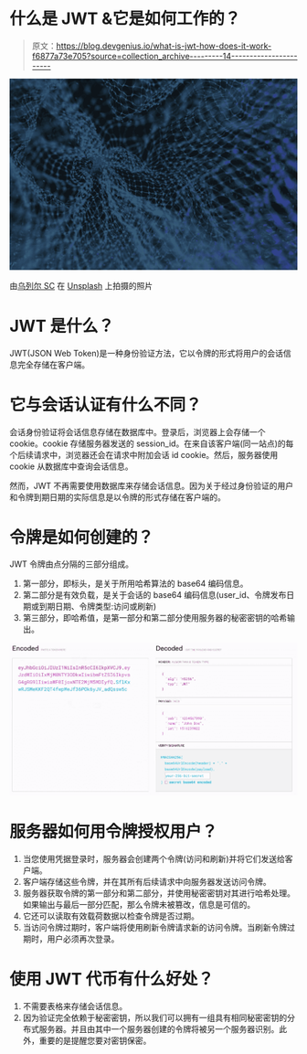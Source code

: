 # 什么是 JWT &它是如何工作的？

> 原文：<https://blog.devgenius.io/what-is-jwt-how-does-it-work-f6877a73e705?source=collection_archive---------14----------------------->

![](img/847b00196678cefd56453e4788ccd755.png)

由[乌列尔 SC](https://unsplash.com/@urielsc26?utm_source=medium&utm_medium=referral) 在 [Unsplash](https://unsplash.com?utm_source=medium&utm_medium=referral) 上拍摄的照片

# JWT 是什么？

JWT(JSON Web Token)是一种身份验证方法，它以令牌的形式将用户的会话信息完全存储在客户端。

# 它与会话认证有什么不同？

会话身份验证将会话信息存储在数据库中。登录后，浏览器上会存储一个 cookie。cookie 存储服务器发送的 session_id。在来自该客户端(同一站点)的每个后续请求中，浏览器还会在请求中附加会话 id cookie。然后，服务器使用 cookie 从数据库中查询会话信息。

然而，JWT 不再需要使用数据库来存储会话信息。因为关于经过身份验证的用户和令牌到期日期的实际信息是以令牌的形式存储在客户端的。

# 令牌是如何创建的？

JWT 令牌由点分隔的三部分组成。

1.  第一部分，即标头，是关于所用哈希算法的 base64 编码信息。
2.  第二部分是有效负载，是关于会话的 base64 编码信息(user_id、令牌发布日期或到期日期、令牌类型:访问或刷新)
3.  第三部分，即哈希值，是第一部分和第二部分使用服务器的秘密密钥的哈希输出。

![](img/5f868a737da4c3b7c8ae0e0ebcbd3d81.png)

# 服务器如何用令牌授权用户？

1.  当您使用凭据登录时，服务器会创建两个令牌(访问和刷新)并将它们发送给客户端。
2.  客户端存储这些令牌，并在其所有后续请求中向服务器发送访问令牌。
3.  服务器获取令牌的第一部分和第二部分，并使用秘密密钥对其进行哈希处理。如果输出与最后一部分匹配，那么令牌未被篡改，信息是可信的。
4.  它还可以读取有效载荷数据以检查令牌是否过期。
5.  当访问令牌过期时，客户端将使用刷新令牌请求新的访问令牌。当刷新令牌过期时，用户必须再次登录。

# 使用 JWT 代币有什么好处？

1.  不需要表格来存储会话信息。
2.  因为验证完全依赖于秘密密钥，所以我们可以拥有一组具有相同秘密密钥的分布式服务器。并且由其中一个服务器创建的令牌将被另一个服务器识别。此外，重要的是提醒您要对密钥保密。